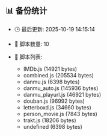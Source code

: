 ## 📊 备份统计

- 🕒 最后更新: 2025-10-19 14:15:14
- 📁 脚本数量: 10
- 📄 脚本列表:

  - IMDb.js (14921 bytes)
  - combined.js (205534 bytes)
  - danmu.js (6398 bytes)
  - danmu_auto.js (145936 bytes)
  - danmu_playurl.js (46921 bytes)
  - douban.js (96992 bytes)
  - letterboxd.js (34660 bytes)
  - person_movie.js (7843 bytes)
  - trakt.js (18206 bytes)
  - undefined (6398 bytes)
